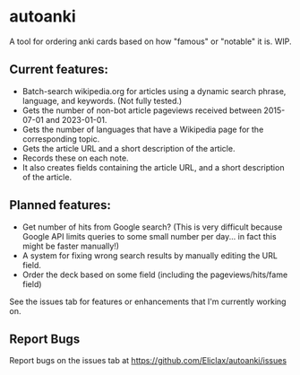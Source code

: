 # autoanki
A tool for ordering anki cards based on how "famous" or "notable" it is. WIP.

## Current features:
- Batch-search wikipedia.org for articles using a dynamic search phrase, language, and keywords. (Not fully tested.)
- Gets the number of non-bot article pageviews received between 2015-07-01 and 2023-01-01.
- Gets the number of languages that have a Wikipedia page for the corresponding topic.
- Gets the article URL and a short description of the article.
- Records these on each note.
- It also creates fields containing the article URL, and a short description of the article.

## Planned features:
- Get number of hits from Google search?  (This is very difficult because Google API limits queries to some small number per day... in fact this might be faster manually!)
- A system for fixing wrong search results by manually editing the URL field.
- Order the deck based on some field (including the pageviews/hits/fame field)

See the issues tab for features or enhancements that I'm currently working on.

## Report Bugs

Report bugs on the issues tab at https://github.com/Eliclax/autoanki/issues